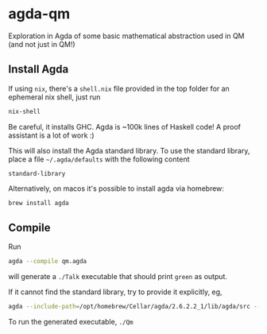 # agda-qm

Exploration in Agda of some basic mathematical abstraction used in QM (and not just in QM!) 

## Install Agda

If using `nix`, there's a `shell.nix` file provided in the top folder for an ephemeral nix shell, just run
```bash
nix-shell
```
Be careful, it installs GHC. Agda is ~100k lines of Haskell code! A proof assistant is a lot of work :) 

This will also install the Agda standard library. To use the standard library, place a file `~/.agda/defaults` with the following content
```
standard-library
```

Alternatively, on macos it's possible to install agda via homebrew:
```bash
brew install agda
``` 

## Compile
Run
```bash
agda --compile qm.agda
```
will generate a `./Talk` executable that should print `green` as output. 


If it cannot find the standard library, try to provide it explicitly, eg, 
```bash
agda --include-path=/opt/homebrew/Cellar/agda/2.6.2.2_1/lib/agda/src --compile qm.agda
```

To run the generated executable, `./Qm` 
